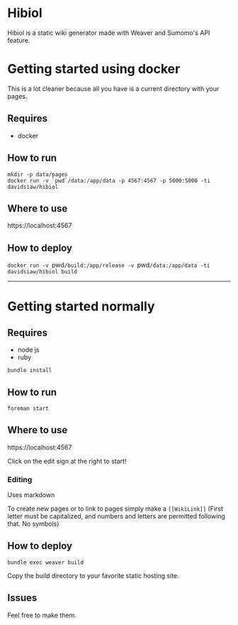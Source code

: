 # Hibiol

Hibiol is a static wiki generator made with Weaver and Sumomo's API feature.

# Getting started using docker

This is a lot cleaner because all you have is a current directory with your pages.

## Requires

- docker

## How to run

```
mkdir -p data/pages
docker run -v `pwd`/data:/app/data -p 4567:4567 -p 5000:5000 -ti davidsiaw/hibiol
```

## Where to use

https://localhost:4567

## How to deploy

`docker run -v `pwd`/build:/app/release -v `pwd`/data:/app/data -ti davidsiaw/hibiol build`


---

# Getting started normally

## Requires

- node js
- ruby

`bundle install`

## How to run

`foreman start`

## Where to use

https://localhost:4567

Click on the edit sign at the right to start!

### Editing

Uses markdown

To create new pages or to link to pages simply make a `[[WikiLink]]` (First letter must be capitalized, and numbers and letters are permitted following that. No symbols)

## How to deploy

`bundle exec weaver build`

Copy the build directory to your favorite static hosting site.

## Issues

Feel free to make them.
